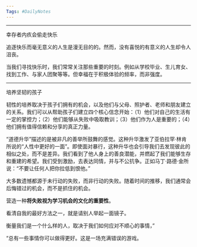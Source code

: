```yaml
---
Tags: #DailyNotes 
---
```



----
幸存者内疚会偷走快乐


追逐快乐而毫无意义的人生是漫无目的的。然而，没有喜悦的有意义的人生却令人沮丧。

当我们寻找快乐时，我们常常关注那些重要的时刻。例如从学校毕业、生儿育女、找到工作、与家人团聚等等。但幸福在于积极体验的频率，而非强度。

---- 
培养坚韧的孩子

韧性的培养取决于孩子们拥有的机会，以及他们与父母、照护者、老师和朋友建立的关系。我们可以从帮助孩子们建立四个核心信念开始：（1）他们对自己的生活有一定的掌控力；（2）他们能够从失败中吸取教训；（3）他们作为人是重要的；（4）他们拥有值得信赖和分享的真正力量。


“道德升华”描述的是被非凡的善举所鼓舞的感觉。这种升华激发了亚伯拉罕·林肯所说的“人性中更好的一面”。即使面对暴行，这种升华也会引导我们去发现彼此的相似之处，而不是差异。我们看到了他人身上的善良潜能，并燃起了我们能够生存和重建的希望。我们受到激励，去表达同情，并与不公抗争。正如马丁·路德·金所说：“不要让任何人把你拉低到恨他。”


大多数遗憾都源于未行动的失败，而非行动的失败。随着时间的推移，我们通常会后悔错过的机会，而不是抓住的机会。


营造一种**将失败视为学习机会的文化的重要性**。


看清自我的最好方法之一，就是请别人举起一面镜子。

衡量我们是一个什么样的人，取决于我们如何应对不顺心的事情，”

“总有一些事情你可以做得更好。这是一场充满错误的游戏。